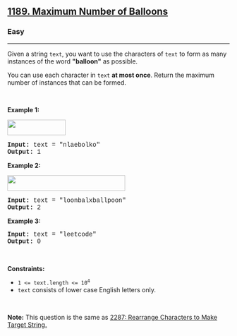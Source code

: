 <h2><a href="https://leetcode.com/problems/maximum-number-of-balloons/">1189. Maximum Number of Balloons</a></h2><h3>Easy</h3><hr><div><p>Given a string <code style="font-family: monospace, Bangla787, sans-serif;">text</code>, you want to use the characters of <code style="font-family: monospace, Bangla787, sans-serif;">text</code> to form as many instances of the word <strong>"balloon"</strong> as possible.</p>

<p>You can use each character in <code style="font-family: monospace, Bangla787, sans-serif;">text</code> <strong>at most once</strong>. Return the maximum number of instances that can be formed.</p>

<p>&nbsp;</p>
<p><strong class="example">Example 1:</strong></p>

<p><strong><img alt="" src="https://assets.leetcode.com/uploads/2019/09/05/1536_ex1_upd.JPG" style="width: 132px; height: 35px;"></strong></p>

<pre style="font-family: SFMono-Regular, Consolas, &quot;Liberation Mono&quot;, Menlo, Courier, monospace, Bangla787, sans-serif;"><strong>Input:</strong> text = "nlaebolko"
<strong>Output:</strong> 1
</pre>

<p><strong class="example">Example 2:</strong></p>

<p><strong><img alt="" src="https://assets.leetcode.com/uploads/2019/09/05/1536_ex2_upd.JPG" style="width: 267px; height: 35px;"></strong></p>

<pre style="font-family: SFMono-Regular, Consolas, &quot;Liberation Mono&quot;, Menlo, Courier, monospace, Bangla787, sans-serif;"><strong>Input:</strong> text = "loonbalxballpoon"
<strong>Output:</strong> 2
</pre>

<p><strong class="example">Example 3:</strong></p>

<pre style="font-family: SFMono-Regular, Consolas, &quot;Liberation Mono&quot;, Menlo, Courier, monospace, Bangla787, sans-serif;"><strong>Input:</strong> text = "leetcode"
<strong>Output:</strong> 0
</pre>

<p>&nbsp;</p>
<p><strong>Constraints:</strong></p>

<ul>
	<li><code style="font-family: monospace, Bangla787, sans-serif;">1 &lt;= text.length &lt;= 10<sup>4</sup></code></li>
	<li><code style="font-family: monospace, Bangla787, sans-serif;">text</code> consists of lower case English letters only.</li>
</ul>

<p>&nbsp;</p>
<p><strong>Note:</strong> This question is the same as <a href="https://leetcode.com/problems/rearrange-characters-to-make-target-string/description/" target="_blank"> 2287: Rearrange Characters to Make Target String.</a></p>
</div>